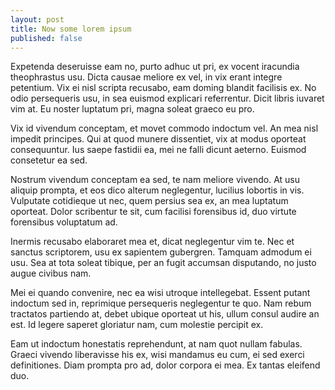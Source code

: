 ```yaml
---
layout: post
title: Now some lorem ipsum
published: false
---
```


Expetenda deseruisse eam no, purto adhuc ut pri, ex vocent iracundia theophrastus usu. Dicta causae meliore ex vel, in vix erant integre petentium. Vix ei nisl scripta recusabo, eam doming blandit facilisis ex. No odio persequeris usu, in sea euismod explicari referrentur. Dicit libris iuvaret vim at. Eu noster luptatum pri, magna soleat graeco eu pro.

Vix id vivendum conceptam, et movet commodo indoctum vel. An mea nisl impedit principes. Qui at quod munere dissentiet, vix at modus oporteat consequuntur. Ius saepe fastidii ea, mei ne falli dicunt aeterno. Euismod consetetur ea sed.

Nostrum vivendum conceptam ea sed, te nam meliore vivendo. At usu aliquip prompta, et eos dico alterum neglegentur, lucilius lobortis in vis. Vulputate cotidieque ut nec, quem persius sea ex, an mea luptatum oporteat. Dolor scribentur te sit, cum facilisi forensibus id, duo virtute forensibus voluptatum ad.

Inermis recusabo elaboraret mea et, dicat neglegentur vim te. Nec et sanctus scriptorem, usu ex sapientem gubergren. Tamquam admodum ei usu. Sea at tota soleat tibique, per an fugit accumsan disputando, no justo augue civibus nam.

Mei ei quando convenire, nec ea wisi utroque intellegebat. Essent putant indoctum sed in, reprimique persequeris neglegentur te quo. Nam rebum tractatos partiendo at, debet ubique oporteat ut his, ullum consul audire an est. Id legere saperet gloriatur nam, cum molestie percipit ex.

Eam ut indoctum honestatis reprehendunt, at nam quot nullam fabulas. Graeci vivendo liberavisse his ex, wisi mandamus eu cum, ei sed exerci definitiones. Diam prompta pro ad, dolor corpora ei mea. Ex tantas eleifend duo.
